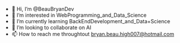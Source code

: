 - 👋 Hi, I’m @BeauBryanDev
- 👀 I’m interested in WebProgramming_and_Data_Science
- 🌱 I’m currently learning BackEndDevelopment_and_Data+Science
- 💞️ I’m looking to collaborate on AI
- 📫 How to reach me throughtout bryan.beau.high007@hotmail.com

<!---
BeauBryanDev/BeauBryanDev is a ✨ special ✨ repository because its `README.md` (this file) appears on your GitHub profile.
You can click the Preview link to take a look at your changes.
--->
